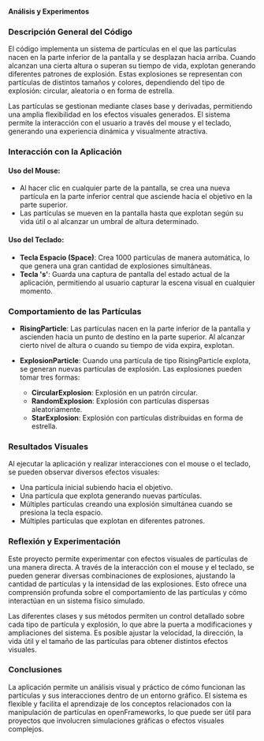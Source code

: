 **Análisis y Experimentos**

### Descripción General del Código

El código implementa un sistema de partículas en el que las partículas nacen en la parte inferior de la pantalla y se desplazan hacia arriba. Cuando alcanzan una cierta altura o superan su tiempo de vida, explotan generando diferentes patrones de explosión. Estas explosiones se representan con partículas de distintos tamaños y colores, dependiendo del tipo de explosión: circular, aleatoria o en forma de estrella.

Las partículas se gestionan mediante clases base y derivadas, permitiendo una amplia flexibilidad en los efectos visuales generados. El sistema permite la interacción con el usuario a través del mouse y el teclado, generando una experiencia dinámica y visualmente atractiva.

### Interacción con la Aplicación

#### Uso del Mouse:

* Al hacer clic en cualquier parte de la pantalla, se crea una nueva partícula en la parte inferior central que asciende hacia el objetivo en la parte superior.
* Las partículas se mueven en la pantalla hasta que explotan según su vida útil o al alcanzar un umbral de altura determinado.

#### Uso del Teclado:

* **Tecla Espacio (Space)**: Crea 1000 partículas de manera automática, lo que genera una gran cantidad de explosiones simultáneas.
* **Tecla 's'**: Guarda una captura de pantalla del estado actual de la aplicación, permitiendo al usuario capturar la escena visual en cualquier momento.

### Comportamiento de las Partículas

* **RisingParticle**: Las partículas nacen en la parte inferior de la pantalla y ascienden hacia un punto de destino en la parte superior. Al alcanzar cierto nivel de altura o cuando su tiempo de vida expira, explotan.
* **ExplosionParticle**: Cuando una partícula de tipo RisingParticle explota, se generan nuevas partículas de explosión. Las explosiones pueden tomar tres formas:

  * **CircularExplosion**: Explosión en un patrón circular.
  * **RandomExplosion**: Explosión con partículas dispersas aleatoriamente.
  * **StarExplosion**: Explosión con partículas distribuidas en forma de estrella.

### Resultados Visuales

Al ejecutar la aplicación y realizar interacciones con el mouse o el teclado, se pueden observar diversos efectos visuales:

* Una partícula inicial subiendo hacia el objetivo.
* Una partícula que explota generando nuevas partículas.
* Múltiples partículas creando una explosión simultánea cuando se presiona la tecla espacio.
* Múltiples partículas que explotan en diferentes patrones.


### Reflexión y Experimentación

Este proyecto permite experimentar con efectos visuales de partículas de una manera directa. A través de la interacción con el mouse y el teclado, se pueden generar diversas combinaciones de explosiones, ajustando la cantidad de partículas y la intensidad de las explosiones. Esto ofrece una comprensión profunda sobre el comportamiento de las partículas y cómo interactúan en un sistema físico simulado.

Las diferentes clases y sus métodos permiten un control detallado sobre cada tipo de partícula y explosión, lo que abre la puerta a modificaciones y ampliaciones del sistema. Es posible ajustar la velocidad, la dirección, la vida útil y el tamaño de las partículas para obtener distintos efectos visuales.

### Conclusiones

La aplicación permite un análisis visual y práctico de cómo funcionan las partículas y sus interacciones dentro de un entorno gráfico. El sistema es flexible y facilita el aprendizaje de los conceptos relacionados con la manipulación de partículas en openFrameworks, lo que puede ser útil para proyectos que involucren simulaciones gráficas o efectos visuales complejos.
